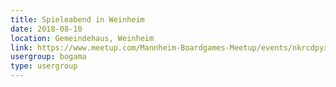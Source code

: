 ```yaml
---
title: Spieleabend in Weinheim 
date: 2018-08-10
location: Gemeindehaus, Weinheim
link: https://www.meetup.com/Mannheim-Boardgames-Meetup/events/nkrcdpyxlbnb/
usergroup: bogama
type: usergroup
---
```

